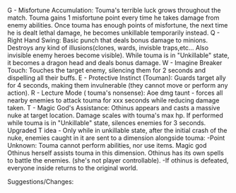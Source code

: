 G - Misfortune Accumulation: Touma's terrible luck grows throughout the match. Touma gains 1 misfortune point every time he takes damage from enemy abilities. Once touma has enough points of misfortune, the next time he is dealt lethal damage, he becomes unkillable temporarily instead.
Q - Right Hand Swing: Basic punch that deals bonus damage to minions. Destroys any kind of  illusions(clones, wards, invisble traps,etc... Also invisible enemy heroes become visible). While touma is in "Unkillable" state, it becomes a dragon head and deals bonus damage.
W - Imagine Breaker Touch: Touches the target enemy, silencing them for 2 seconds and dispelling all their buffs.
E - Protective Instinct (Touman): Guards target ally for 4 seconds, making them invulnerable (they cannot move or perform any action).
R - Lecture Mode ( touma's nonsense): Aoe dmg taunt - forces all nearby enemies to attack touma for xxx seconds while reducing damage taken.
T - Magic God's Assistance: Othinus appears and casts a massive nuke at target location. Damage scales with touma's max hp. If performed while touma is in "Unkillable" state, silences enemies for 3 seconds.
Upgraded T idea - Only while in unkillable state, after the initial crash of the nuke, enemies caught in it are sent to a dimension alongside touma:
    -Point Unknown: Touma cannot perform abilities, nor use items. Magic god Othinus herself assists touma in this dimension. Othinus has its own spells to battle the enemies. (she's not player controllable).
    -If othinus is defeated, everyone inside returns to the original world.

Suggestions/Changes: